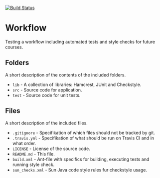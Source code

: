 [![Build Status](https://travis-ci.org/martinlarsson/workflow-test.svg?branch=master)](https://travis-ci.org/martinlarsson/workflow-test)
# Workflow
Testing a workflow including automated tests and style checks for future courses.

## Folders
A short description of the contents of the included folders.

* `lib` - A collection of libraries: Hamcrest, JUnit and Checkstyle.
* `src` - Source code for application.
* `test` - Source code for unit tests.

## Files
A short description of the included files.

* `.gitignore` - Specifikation of which files should not be tracked by git.
* `.travis.yml` - Specifikation of what should be run on Travis CI and in what order.
* `LICENSE` - License of the source code.
* `README.md` - This file.
* `build.xml` - Ant-file with specifics for building, executing tests and running style check.
* `sun_checks.xml` - Sun Java code style rules fur checkstyle usage.





